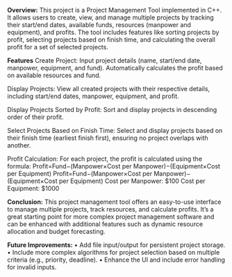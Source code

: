 **Overview:**
This project is a Project Management Tool implemented in C++. It allows users to create, view, and manage multiple projects by tracking their start/end dates, available funds, resources (manpower and equipment), and profits. The tool includes features like sorting projects by profit, selecting projects based on finish time, and calculating the overall profit for a set of selected projects.

**Features**
Create Project:
Input project details (name, start/end date, manpower, equipment, and fund). Automatically calculates the profit based on available resources and fund.

Display Projects:
View all created projects with their respective details, including start/end dates, manpower, equipment, and profit.

Display Projects Sorted by Profit:
Sort and display projects in descending order of their profit.

Select Projects Based on Finish Time:
Select and display projects based on their finish time (earliest finish first), ensuring no project overlaps with another.

Profit Calculation:
For each project, the profit is calculated using the formula:
Profit=Fund−(Manpower×Cost per Manpower)−(Equipment×Cost per Equipment)
Profit=Fund−(Manpower×Cost per Manpower)−(Equipment×Cost per Equipment)
Cost per Manpower: $100
Cost per Equipment: $1000

**Conclusion:**
This project management tool offers an easy-to-use interface to manage multiple projects, track resources, and calculate profits. It’s a great starting point for more complex project management software and can be enhanced with additional features such as dynamic resource allocation and budget forecasting.

**Future Improvements:**
• Add file input/output for persistent project storage.
• Include more complex algorithms for project selection based on multiple criteria (e.g., priority, deadline).
• Enhance the UI and include error handling for invalid inputs.

 
 
